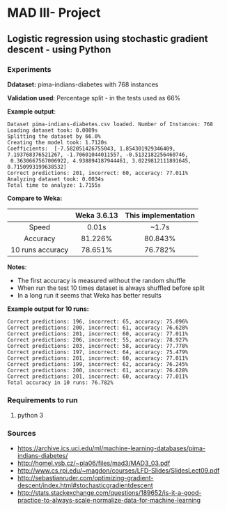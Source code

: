 # MAD III- Project

## Logistic regression using stochastic gradient descent - using Python


### Experiments
**Ddataset:** pima-indians-diabetes with 768 instances

**Validation used**: Percentage split - in the tests used as 66%

**Example output**:
```
Dataset pima-indians-diabetes.csv loaded. Number of Instances: 768 Loading dataset took: 0.0089s
Splitting the dataset by 66.0%
Creating the model took: 1.7120s
Coefficients:  [-7.582051426755043, 1.854301929346409, 7.193768376521267, -1.70601044011557, -0.5132182256460746,
 0.3630667567006922, 4.938894187944461, 3.0229812111891645, 0.7150993199638532]
Correct predictions: 201, incorrect: 60, accuracy: 77.011%
Analyzing dataset took: 0.0034s
Total time to analyze: 1.7155s
```

**Compare to Weka:**

|         | Weka 3.6.13          | This implementation  |
| :-----:| :-----:| :-----:|
| Speed      | 0.01s | ~1.7s |
| Accuracy | 81.226%     |    80.843% |
| 10 runs accuracy | 78.651% | 76.782% |

**Notes**:
- The first accuracy is measured without the random shuffle
- When run the test 10 times dataset is always shuffled before split
- In a long run it seems that Weka has better results
 
 
 **Example output for 10 runs:**
```
Correct predictions: 196, incorrect: 65, accuracy: 75.096%
Correct predictions: 200, incorrect: 61, accuracy: 76.628%
Correct predictions: 201, incorrect: 60, accuracy: 77.011%
Correct predictions: 206, incorrect: 55, accuracy: 78.927%
Correct predictions: 203, incorrect: 58, accuracy: 77.778%
Correct predictions: 197, incorrect: 64, accuracy: 75.479%
Correct predictions: 201, incorrect: 60, accuracy: 77.011%
Correct predictions: 199, incorrect: 62, accuracy: 76.245%
Correct predictions: 200, incorrect: 61, accuracy: 76.628%
Correct predictions: 201, incorrect: 60, accuracy: 77.011%
Total accuracy in 10 runs: 76.782%
```

### Requirements to run 
1. python 3

### Sources
- https://archive.ics.uci.edu/ml/machine-learning-databases/pima-indians-diabetes/
- http://homel.vsb.cz/~pla06/files/mad3/MAD3_03.pdf
- http://www.cs.rpi.edu/~magdon/courses/LFD-Slides/SlidesLect09.pdf
- http://sebastianruder.com/optimizing-gradient-descent/index.html#stochasticgradientdescent
- http://stats.stackexchange.com/questions/189652/is-it-a-good-practice-to-always-scale-normalize-data-for-machine-learning

